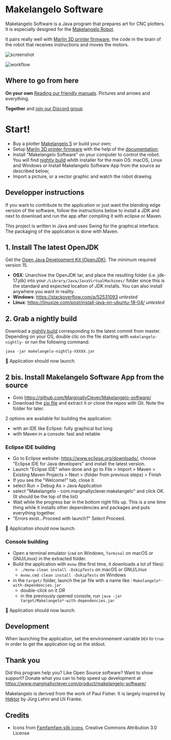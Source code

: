 ﻿# Makelangelo Software

Makelangelo Software is a Java program that prepares art for CNC plotters.  It is especially designed for the [Makelangelo Robot](http://www.makelangelo.com/).

It pairs really well with [Marlin 3D printer firmware](https://github.com/MarginallyClever/Marlin-polargraph/commits/polargraph-2.0.x), the code in the brain of the robot that receives instructions and moves the motors.  

![screenshot](screenshot.png)

![workflow](https://github.com/MarginallyClever/Makelangelo-software/actions/workflows/maven.yml/badge.svg)

## Where to go from here

**On your own**  [Reading our friendly manuals](http://mcr.dozuki.com).  Pictures and arrows and everything.  

**Together** and [join our Discord group](https://discord.gg/QtvHqAv8yp)

# Start!

- Buy a plotter [Makelangelo 5](https://www.marginallyclever.com/products/makelangelo-5/) or build your own;
- Setup [Marlin 3D printer firmware](https://github.com/MarginallyClever/Marlin-polargraph/commits/polargraph-2.0.x) with the help of the [documentation](https://www.marginallyclever.com/2021/10/friday-facts-4-how-to-marlin-polargraph/);
- Install "Makelangelo Software" on your computer to control the robot. You will find [nightly build](https://github.com/MarginallyClever/Makelangelo-software/releases/tag/Nightly) whith installer for the main OS: macOS, Linux and Windows *or* Install Makelangelo Software App from the source as described below;
- Import a picture, or a vector graphic and watch the robot drawing.

## Developper instructions

If you want to contribute to the application or just want the blending edge version of the software, follow the instructions below to install a JDK and next to download and run the app after compiling it with eclipse or Maven.

This project is written in Java and uses Swing for the graphical interface. The packaging of the application is done with Maven.

## 1. Install The latest OpenJDK

Get the [Open Java Development Kit (OpenJDK)](https://openjdk.java.net/). The minimum required version 15.

- **OSX**: Unarchive the OpenJDK tar, and place the resulting folder (i.e. jdk-17.jdk) into your `/Library/Java/JavaVirtualMachines/` folder since this is the standard and expected location of JDK installs. You can also install anywhere you want in reality.
- **Windows**: https://stackoverflow.com/a/52531093 _untested_
- **Linux**: https://linuxize.com/post/install-java-on-ubuntu-18-04/ _untested_

## 2. Grab a nightly build

Download a [nightly build](https://github.com/MarginallyClever/Makelangelo-software/releases/tag/Nightly) corresponding to the latest commit from master. Depending on your OS, double clic on the file starting with `makelangelo-nightly-` or run the following command:
```
java -jar makelangelo-nightly-XXXXX.jar
```

🎉 Application should now launch.

## 2 bis. Install Makelangelo Software App from the source

* Goto https://github.com/MarginallyClever/Makelangelo-software/
* Download the [zip file](https://github.com/MarginallyClever/Makelangelo-software/archive/refs/heads/master.zip) and extract it *or* clone the repos with Git. Note the folder for later.

2 options are available for building the application:
- with an IDE like Eclipse: fully graphical but long
- with Maven in a console: fast and reliable

### Eclipse IDE building
* Go to Eclipse website: https://www.eclipse.org/downloads/, choose "Eclipse IDE for Java developers" and install the latest version.
* Launch "Eclipse IDE" when done and go to File > Import > Maven > Existing Maven Projects > Next > (folder from previous steps) > Finish
* If you see the "Welcome!" tab, close it.
* select Run > Debug As > Java Application
* select "Makelangelo - com.marginallyclever.makelangelo" and click OK. (It should be the top of the list)
* Wait while the progress bar in the bottom right fills up. This is a one time thing while it installs other dependencies and packages and puts everything together.
* "Errors exist...Proceed with launch?" Select Proceed.

🎉 Application should now launch.

### Console building
* Open a terminal emulator (`cmd` on Windows, `Terminal` on macOS or GNU/Linux) in the extracted folder.
* Build the application with `mvnw` (the first time, it downloads a lot of files):
  * `./mvnw clean install -DskipTests` on macOS or GNU/Linux
  * `mvnw.cmd clean install -DskipTests` on Windows
* in the `target/` folder, launch the jar file with a name like : `Makelangelo*-with-dependencies.jar`
  * double-click on it *OR*
  * in the previously opened console, run `java -jar target/Makelangelo*-with-dependencies.jar`

🎉 Application should now launch.

## Development

When launching the application, set the environnement variable `DEV` to `true` in order to get the application log on the stdout.

## Thank you

Did this program help you?  Like Open Source software?  Want to show support?
Donate what you can to help speed up development at https://www.marginallyclever.com/product/makelangelo-software/

Makelangelo is derived from the work of Paul Fisher.  It is largely inspired by [Hektor](http://hektor.ch/) by Jürg Lehni and Uli Franke.

## Credits

- Icons from [Famfamfam silk icons](http://www.famfamfam.com/lab/icons/silk/), Creative Commons Attribution 3.0 License